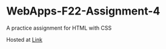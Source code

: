 # WebApps-F22-Assignment-4
A practice assignment for HTML with CSS

Hosted at [Link](https://44-563-web-apps-f22.github.io/44563-webapps-assignment-4-chnagaakhil/opera.html)